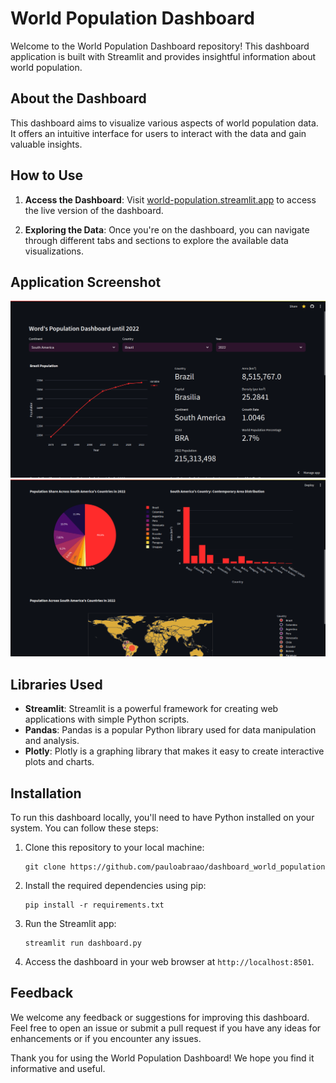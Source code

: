 # World Population Dashboard

Welcome to the World Population Dashboard repository! This dashboard application is built with Streamlit and provides insightful information about world population.

## About the Dashboard

This dashboard aims to visualize various aspects of world population data. It offers an intuitive interface for users to interact with the data and gain valuable insights.

## How to Use

1. **Access the Dashboard**: Visit [world-population.streamlit.app](https://world-population.streamlit.app) to access the live version of the dashboard.

2. **Exploring the Data**: Once you're on the dashboard, you can navigate through different tabs and sections to explore the available data visualizations.

## Application Screenshot

![World Population Dashboard](dashboard_screenshot.png)
![World Population Dashboard](dashboard_screenshot_2.png)

## Libraries Used

- **Streamlit**: Streamlit is a powerful framework for creating web applications with simple Python scripts.
- **Pandas**: Pandas is a popular Python library used for data manipulation and analysis.
- **Plotly**: Plotly is a graphing library that makes it easy to create interactive plots and charts.

## Installation

To run this dashboard locally, you'll need to have Python installed on your system. You can follow these steps:

1. Clone this repository to your local machine:
   ```
   git clone https://github.com/pauloabraao/dashboard_world_population
   ```

2. Install the required dependencies using pip:
   ```
   pip install -r requirements.txt
   ```

3. Run the Streamlit app:
   ```
   streamlit run dashboard.py
   ```

4. Access the dashboard in your web browser at `http://localhost:8501`.

## Feedback

We welcome any feedback or suggestions for improving this dashboard. Feel free to open an issue or submit a pull request if you have any ideas for enhancements or if you encounter any issues.

Thank you for using the World Population Dashboard! We hope you find it informative and useful.




